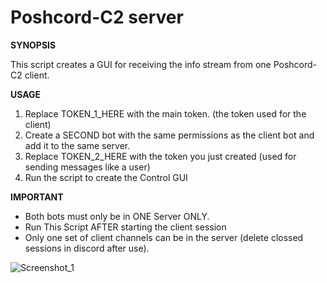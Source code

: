 # Poshcord-C2 server

**SYNOPSIS**

This script creates a GUI for receiving the info stream from one Poshcord-C2 client.

**USAGE**
1. Replace TOKEN_1_HERE with the main token. (the token used for the client)
2. Create a SECOND bot with the same permissions as the client bot and add it to the same server.
3. Replace TOKEN_2_HERE with the token you just created (used for sending messages like a user)
4. Run the script to create the Control GUI

**IMPORTANT**
- Both bots must only be in ONE Server ONLY.
- Run This Script AFTER starting the client session
- Only one set of client channels can be in the server (delete clossed sessions in discord after use).

![Screenshot_1](https://github.com/user-attachments/assets/1725becb-c357-486b-8c07-4580e6fa4ad2)
